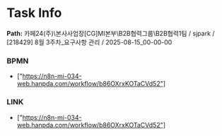 # Task Info

**Path:** 카페24(주)\본사사업장\[CG]MI본부\B2B협력그룹\B2B협력1팀 / sjpark / [218429] 8월 3주차_요구사항 관리 / 2025-08-15_00-00-00

### BPMN
- ["https://n8n-mi-034-web.hanpda.com/workflow/b86OXrxKOTaCVd52"]

### LINK
- ["https://n8n-mi-034-web.hanpda.com/workflow/b86OXrxKOTaCVd52"]

